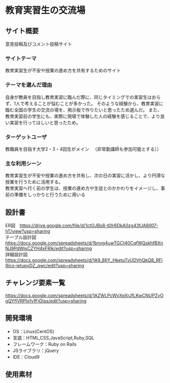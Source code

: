 # 教育実習生の交流場

## サイト概要
意見投稿及びコメント投稿サイト

### サイトテーマ
教育実習生が不安や授業の進め方を共有するためのサイト

### テーマを選んだ理由
自身が教員を目指し教育実習に臨んだ際に、同じタイミングでの実習生はおらず、1人で考えることが悩むことが多かった。
そのような経験から、教育実習に臨む全国の学生の交流の場を、掲示板で作りたいと思ったため選んだ。
また、教育実習前の学生にも、実際に現場で体験した人の経験を感じることで、より良い実習を行ってほしいと思ったため。

### ターゲットユーザ
教職員を目指す大学2・3・4回生がメイン
　（非常勤講師も参加可能とする））

### 主な利用シーン
教育実習生が不安や授業の進め方を共有し、次の日の実習に活かし、より円滑な授業を行うために活用する。  
教育実習へ行く前の学生は、授業の進め方や生徒とのかかわりをイメージし、事前の準備をしっかりと行うために用いる

## 設計書
ER図　https://drive.google.com/file/d/1ctOJBs8-t0lr6DkA0zg43fJA8II07-hT/view?usp=sharing  
テーブル設計図　https://docs.google.com/spreadsheets/d/1bnvg4uwTGCt40CqfWQskhfBXnNJ9PdWisCZYH4xFRlk/edit?usp=sharing  
詳細設計図　https://docs.google.com/spreadsheets/d/1A9_86Y_HketuTvUDVhQkQ8_RFi9ico-ietupvDZ_qwc/edit?usp=sharing

## チャレンジ要素一覧
https://docs.google.com/spreadsheets/d/1AZWLPcWvXeXrJfLKwCNUPZyOgQYflVRPIxfvfFiGtss/edit?usp=sharing

## 開発環境
- OS：Linux(CentOS)
- 言語：HTML,CSS,JavaScript,Ruby,SQL
- フレームワーク：Ruby on Rails
- JSライブラリ：jQuery
- IDE：Cloud9

## 使用素材

